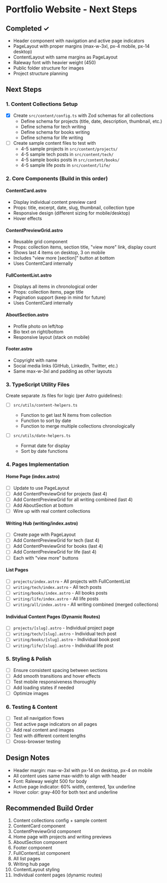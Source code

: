 # Portfolio Website - Next Steps

## Completed ✓
- Header component with navigation and active page indicators
- PageLayout with proper margins (max-w-3xl, px-4 mobile, px-14 desktop)
- ContentLayout with same margins as PageLayout
- Raleway font with heavier weight (450)
- Public folder structure for images
- Project structure planning

## Next Steps

### 1. Content Collections Setup
- [x] Create `src/content/config.ts` with Zod schemas for all collections
  - Define schema for projects (title, date, description, thumbnail, etc.)
  - Define schema for tech writing
  - Define schema for books writing
  - Define schema for life writing
- [ ] Create sample content files to test with
  - 4-5 sample projects in `src/content/projects/`
  - 4-5 sample tech posts in `src/content/tech/`
  - 4-5 sample books posts in `src/content/books/`
  - 4-5 sample life posts in `src/content/life/`

### 2. Core Components (Build in this order)

#### ContentCard.astro
- Display individual content preview card
- Props: title, excerpt, date, slug, thumbnail, collection type
- Responsive design (different sizing for mobile/desktop)
- Hover effects

#### ContentPreviewGrid.astro
- Reusable grid component
- Props: collection items, section title, "view more" link, display count
- Shows last 4 items on desktop, 3 on mobile
- Includes "view more [section]" button at bottom
- Uses ContentCard internally

#### FullContentList.astro
- Displays all items in chronological order
- Props: collection items, page title
- Pagination support (keep in mind for future)
- Uses ContentCard internally

#### AboutSection.astro
- Profile photo on left/top
- Bio text on right/bottom
- Responsive layout (stack on mobile)

#### Footer.astro
- Copyright with name
- Social media links (GitHub, LinkedIn, Twitter, etc.)
- Same max-w-3xl and padding as other layouts

### 3. TypeScript Utility Files
Create separate .ts files for logic (per Astro guidelines):

- [ ] `src/utils/content-helpers.ts`
  - Function to get last N items from collection
  - Function to sort by date
  - Function to merge multiple collections chronologically

- [ ] `src/utils/date-helpers.ts`
  - Format date for display
  - Sort by date functions

### 4. Pages Implementation

#### Home Page (index.astro)
- [ ] Update to use PageLayout
- [ ] Add ContentPreviewGrid for projects (last 4)
- [ ] Add ContentPreviewGrid for all writing combined (last 4)
- [ ] Add AboutSection at bottom
- [ ] Wire up with real content collections

#### Writing Hub (writing/index.astro)
- [ ] Create page with PageLayout
- [ ] Add ContentPreviewGrid for tech (last 4)
- [ ] Add ContentPreviewGrid for books (last 4)
- [ ] Add ContentPreviewGrid for life (last 4)
- [ ] Each with "view more" buttons

#### List Pages
- [ ] `projects/index.astro` - All projects with FullContentList
- [ ] `writing/tech/index.astro` - All tech posts
- [ ] `writing/books/index.astro` - All books posts
- [ ] `writing/life/index.astro` - All life posts
- [ ] `writing/all/index.astro` - All writing combined (merged collections)

#### Individual Content Pages (Dynamic Routes)
- [ ] `projects/[slug].astro` - Individual project page
- [ ] `writing/tech/[slug].astro` - Individual tech post
- [ ] `writing/books/[slug].astro` - Individual book post
- [ ] `writing/life/[slug].astro` - Individual life post

### 5. Styling & Polish
- [ ] Ensure consistent spacing between sections
- [ ] Add smooth transitions and hover effects
- [ ] Test mobile responsiveness thoroughly
- [ ] Add loading states if needed
- [ ] Optimize images

### 6. Testing & Content
- [ ] Test all navigation flows
- [ ] Test active page indicators on all pages
- [ ] Add real content and images
- [ ] Test with different content lengths
- [ ] Cross-browser testing

## Design Notes
- Header margin: max-w-3xl with px-14 on desktop, px-4 on mobile
- All content uses same max-width to align with header
- Font: Raleway weight 500 for body
- Active page indicator: 60% width, centered, 1px underline
- Hover color: gray-400 for both text and underline

## Recommended Build Order
1. Content collections config + sample content
2. ContentCard component
3. ContentPreviewGrid component
4. Home page with projects and writing previews
5. AboutSection component
6. Footer component
7. FullContentList component
8. All list pages
9. Writing hub page
10. ContentLayout styling
11. Individual content pages (dynamic routes)